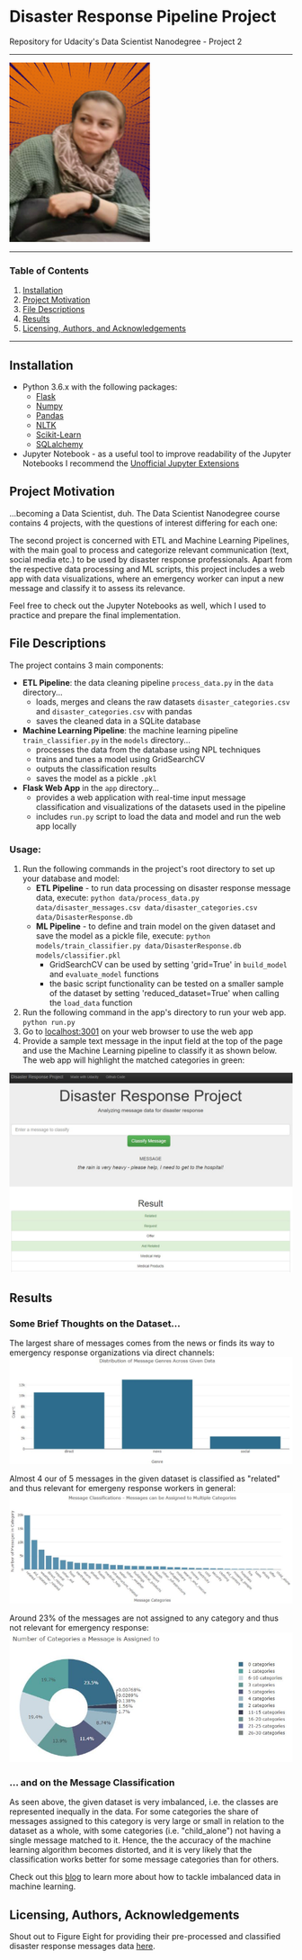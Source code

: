 # Disaster Response Pipeline Project
Repository for Udacity's Data Scientist Nanodegree - Project 2

- - - -
![alt text](https://github.com/Andrea-Schulz/datascience/blob/master/icons/notamused1.png?raw=true)
- - - -

### Table of Contents

1. [Installation](#installation)
2. [Project Motivation](#motivation)
3. [File Descriptions](#files)
4. [Results](#results)
5. [Licensing, Authors, and Acknowledgements](#licensing)

- - - -
## Installation <a name="installation"></a>

* Python 3.6.x with the following packages:
	* [Flask](https://flask.palletsprojects.com/en/1.1.x/)
	* [Numpy](https://numpy.org/)
	* [Pandas](https://pandas.pydata.org/)
	* [NLTK](http://www.nltk.org/index.html)
	* [Scikit-Learn](https://scikit-learn.org/stable/index.html)
	* [SQLalchemy](https://www.sqlalchemy.org/)
* Jupyter Notebook - as a useful tool to improve readability of the Jupyter Notebooks I recommend the [Unofficial Jupyter Extensions](https://jupyter-contrib-nbextensions.readthedocs.io/en/latest/index.html)

## Project Motivation<a name="motivation"></a>

...becoming a Data Scientist, duh. The Data Scientist Nanodegree course contains 4 projects, with the questions of interest differing for each one:

The second project is concerned with ETL and Machine Learning Pipelines, with the main goal to process and categorize relevant communication (text, social media etc.) to be used by disaster response professionals.
Apart from the respective data processing and ML scripts, this project includes a web app with data visualizations, where an emergency worker can input a new message and classify it to assess its relevance.

Feel free to check out the Jupyter Notebooks as well, which I used to practice and prepare the final implementation.

## File Descriptions <a name="files"></a>

The project contains 3 main components:
* **ETL Pipeline**: the data cleaning pipeline `process_data.py` in the `data` directory...
	* loads, merges and cleans the raw datasets `disaster_categories.csv` and `disaster_categories.csv` with pandas
	* saves the cleaned data in a SQLite database
* **Machine Learning Pipeline**: the machine learning pipeline `train_classifier.py` in the `models` directory...
	* processes the data from the database using NPL techniques
	* trains and tunes a model using GridSearchCV
	* outputs the classification results
	* saves the model as a pickle `.pkl`
* **Flask Web App** in the `app` directory...
	* provides a web application with real-time input message classification and visualizations of the datasets used in the pipeline
	* includes `run.py` script to load the data and model and run the web app locally


### Usage:
1. Run the following commands in the project's root directory to set up your database and model:
	* **ETL Pipeline** - to run data processing on disaster response message data, execute: `python data/process_data.py data/disaster_messages.csv data/disaster_categories.csv data/DisasterResponse.db`
	* **ML Pipeline** - to define and train model on the given dataset and save the model as a pickle file, execute: `python models/train_classifier.py data/DisasterResponse.db models/classifier.pkl`
		* GridSearchCV can be used by setting 'grid=True' in `build_model` and `evaluate_model` functions
		* the basic script functionality can be tested on a smaller sample of the dataset by setting 'reduced_dataset=True' when calling the `load_data` function
2. Run the following command in the app's directory to run your web app.
    `python run.py`
3. Go to [localhost:3001](localhost:3001) on your web browser to use the web app
4. Provide a sample text message in the input field at the top of the page and use the Machine Learning pipeline to classify it as shown below. The web app will highlight the matched categories in green:

![alt text](https://github.com/Andrea-Schulz/datascience_project2/blob/master/screenshots/message_example.JPG?raw=true)
## Results <a name="results"></a>

### Some Brief Thoughts on the Dataset...

The largest share of messages comes from the news or finds its way to emergency response organizations via direct channels:
![alt text](https://github.com/Andrea-Schulz/datascience_project2/blob/master/screenshots/genres.JPG?raw=true)

Almost 4 our of 5 messages in the given dataset is classified as "related" and thus relevant for emergeny response workers in general:
![alt text](https://github.com/Andrea-Schulz/datascience_project2/blob/master/screenshots/classifications.JPG?raw=true)

Around 23% of the messages are not assigned to any category and thus not relevant for emergency response:
![alt text](https://github.com/Andrea-Schulz/datascience_project2/blob/master/screenshots/category_number.JPG?raw=true)

### ... and on the Message Classification

As seen above, the given dataset is very imbalanced, i.e. the classes are represented inequally in the data.
For some categories the share of messages assigned to this category is very large or small in relation to the dataset as a whole, with some categories (i.e. "child_alone") not having a single message matched to it.
Hence, the the accuracy of the machine learning algorithm becomes distorted, and it is very likely that the classification works better for some message categories than for others.

Check out this [blog](https://machinelearningmastery.com/tactics-to-combat-imbalanced-classes-in-your-machine-learning-dataset/) to learn more about how to tackle imbalanced data in machine learning.

## Licensing, Authors, Acknowledgements<a name="licensing"></a>

Shout out to Figure Eight for providing their pre-processed and classified disaster response messages data [here](https://appen.com/datasets/combined-disaster-response-data/).



